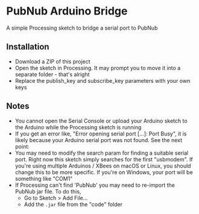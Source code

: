 # PubNub Arduino Bridge
A simple Processing sketch to bridge a serial port to PubNub

## Installation
- Download a ZIP of this project
- Open the sketch in Processing. It may prompt you to move it into a separate folder - that's alright
- Replace the publish_key and subscribe_key parameters with your own keys

## Notes
- You cannot open the Serial Console or upload your Arduino sketch to the Arduino while the Processing sketch is running
- If you get an error like, "Error opening serial port [...]: Port Busy", it is likely because your Arduino serial port was not found. See the next point:
- You may need to modify the search param for finding a suitable serial port. Right now this sketch simply searches for the first "usbmodem". If you're using multiple Arduinos / XBees on macOS or Linux, you should change this to be more specific. If you're on Windows, your port will be something like "COM1"
- If Processing can't find 'PubNub' you may need to re-import the PubNub jar file. To do this,
  - Go to Sketch > Add File...
  - Add the `.jar` file from the "code" folder
